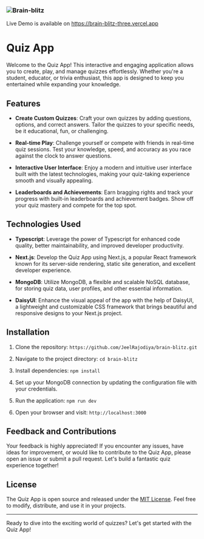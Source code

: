 
### ![Brain-blitz](https://github.com/JeelRajodiya/brain-blitz/assets/63534268/d13f1f65-5635-43e5-b40d-db4915e4b78b)
Live Demo is available on https://brain-blitz-three.vercel.app

# Quiz App

Welcome to the Quiz App! This interactive and engaging application allows you to create, play, and manage quizzes effortlessly. Whether you're a student, educator, or trivia enthusiast, this app is designed to keep you entertained while expanding your knowledge.

## Features

- **Create Custom Quizzes**: Craft your own quizzes by adding questions, options, and correct answers. Tailor the quizzes to your specific needs, be it educational, fun, or challenging.

- **Real-time Play**: Challenge yourself or compete with friends in real-time quiz sessions. Test your knowledge, speed, and accuracy as you race against the clock to answer questions.

- **Interactive User Interface**: Enjoy a modern and intuitive user interface built with the latest technologies, making your quiz-taking experience smooth and visually appealing.

- **Leaderboards and Achievements**: Earn bragging rights and track your progress with built-in leaderboards and achievement badges. Show off your quiz mastery and compete for the top spot.

## Technologies Used

- **Typescript**: Leverage the power of Typescript for enhanced code quality, better maintainability, and improved developer productivity.

- **Next.js**: Develop the Quiz App using Next.js, a popular React framework known for its server-side rendering, static site generation, and excellent developer experience.

- **MongoDB**: Utilize MongoDB, a flexible and scalable NoSQL database, for storing quiz data, user profiles, and other essential information.

- **DaisyUI**: Enhance the visual appeal of the app with the help of DaisyUI, a lightweight and customizable CSS framework that brings beautiful and responsive designs to your Next.js project.

## Installation

1. Clone the repository: `https://github.com/JeelRajodiya/brain-blitz.git`

2. Navigate to the project directory: `cd brain-blitz`

3. Install dependencies: `npm install`

4. Set up your MongoDB connection by updating the configuration file with your credentials.

5. Run the application: `npm run dev`

6. Open your browser and visit: `http://localhost:3000`

## Feedback and Contributions

Your feedback is highly appreciated! If you encounter any issues, have ideas for improvement, or would like to contribute to the Quiz App, please open an issue or submit a pull request. Let's build a fantastic quiz experience together!

## License

The Quiz App is open source and released under the [MIT License](LICENSE). Feel free to modify, distribute, and use it in your projects.

---

Ready to dive into the exciting world of quizzes? Let's get started with the Quiz App!
